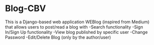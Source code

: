 # Blog-CBV

This is a Django-based web application WEBlog (inspired from Medium) that allows users to post/read a blog with 
    -Search functionality
    -Sign In/Sign Up functionality
    -View blog published by specific user
    -Change Password
    -Edit/Delete Blog (only by the author/user)
    
